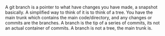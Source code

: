 A git branch is a pointer to what have changes you have made, a snapshot basically. A simplified way to think of  it
is to think of a tree. You have the main trunk which contains the main code/directory, and 
any changes or commits are the branches. A branch is the tip of a series of commits, its not an actual container of commits. A branch is not a tree, the main trunk is. 
